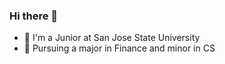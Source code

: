 ### Hi there 👋

- 🔭 I'm a Junior at San Jose State University
- 🌱 Pursuing a major in Finance and minor in CS

<!--
**shveta-ram/shveta-ram** is a ✨ _special_ ✨ repository because its `README.md` (this file) appears on your GitHub profile.

Here are some ideas to get you started:

- 🔭 I'm a Junior at San Jose State University
- 🌱 Pursuing a major in Finance and minor in CS
- 👯 I’m looking to collaborate on ...
- 🤔 I’m looking for help with ...
- 💬 Ask me about ...
- 📫 How to reach me: ...
- 😄 Pronouns: ...
- ⚡ Fun fact: ...
-->
